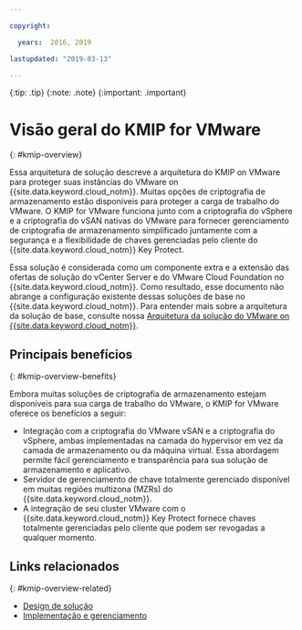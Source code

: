```yaml
---

copyright:

  years:  2016, 2019

lastupdated: "2019-03-13"

---
```


{:tip: .tip}
{:note: .note}
{:important: .important}

# Visão geral do KMIP for VMware
{: #kmip-overview}

Essa arquitetura de solução descreve a arquitetura do KMIP on VMware para proteger suas instâncias do VMware on {{site.data.keyword.cloud_notm}}. Muitas opções de criptografia de armazenamento estão disponíveis para proteger a carga de trabalho do VMware. O KMIP for VMware funciona junto com a criptografia do vSphere e a criptografia do vSAN nativas do VMware para fornecer gerenciamento de criptografia de armazenamento simplificado juntamente com a segurança e a flexibilidade de chaves gerenciadas pelo cliente do {{site.data.keyword.cloud_notm}} Key Protect.

Essa solução é considerada como um componente extra e a extensão das ofertas de solução do vCenter Server e do VMware Cloud Foundation no {{site.data.keyword.cloud_notm}}. Como resultado, esse documento não abrange a configuração existente dessas soluções de base no {{site.data.keyword.cloud_notm}}. Para entender mais sobre a arquitetura da solução de base, consulte nossa [Arquitetura da solução do VMware on {{site.data.keyword.cloud_notm}}](/docs/services/vmwaresolutions/archiref/solution?topic=vmware-solutions-solution_overview).

## Principais benefícios
{: #kmip-overview-benefits}

Embora muitas soluções de criptografia de armazenamento estejam disponíveis para sua carga de trabalho do VMware, o KMIP for VMware oferece os benefícios a seguir:

* Integração com a criptografia do VMware vSAN e a criptografia do vSphere, ambas implementadas na camada do hypervisor em vez da camada de armazenamento ou da máquina virtual. Essa abordagem permite fácil gerenciamento e transparência para sua solução de armazenamento e aplicativo.
* Servidor de gerenciamento de chave totalmente gerenciado disponível em muitas regiões multizona (MZRs) do {{site.data.keyword.cloud_notm}}.
* A integração de seu cluster VMware com o {{site.data.keyword.cloud_notm}} Key Protect fornece chaves totalmente gerenciadas pelo cliente que podem ser revogadas a qualquer momento.

## Links relacionados
{: #kmip-overview-related}

* [Design de solução](/docs/services/vmwaresolutions/archiref/kmip?topic=vmware-solutions-kmip-design)
* [ Implementação e gerenciamento ](/docs/services/vmwaresolutions/archiref/kmip?topic=vmware-solutions-kmip-implementation)
